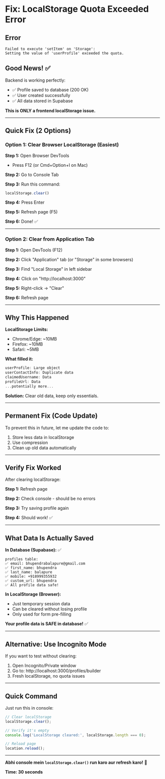 # Fix: LocalStorage Quota Exceeded Error

## Error
```
Failed to execute 'setItem' on 'Storage':
Setting the value of 'userProfile' exceeded the quota.
```

## Good News! ✅
Backend is working perfectly:
- ✅ Profile saved to database (200 OK)
- ✅ User created successfully
- ✅ All data stored in Supabase

**This is ONLY a frontend localStorage issue.**

---

## Quick Fix (2 Options)

### Option 1: Clear Browser LocalStorage (Easiest)

**Step 1:** Open Browser DevTools
- Press F12 (or Cmd+Option+I on Mac)

**Step 2:** Go to Console Tab

**Step 3:** Run this command:
```javascript
localStorage.clear()
```

**Step 4:** Press Enter

**Step 5:** Refresh page (F5)

**Step 6:** Done! ✅

---

### Option 2: Clear from Application Tab

**Step 1:** Open DevTools (F12)

**Step 2:** Click "Application" tab (or "Storage" in some browsers)

**Step 3:** Find "Local Storage" in left sidebar

**Step 4:** Click on "http://localhost:3000"

**Step 5:** Right-click → "Clear"

**Step 6:** Refresh page

---

## Why This Happened

**LocalStorage Limits:**
- Chrome/Edge: ~10MB
- Firefox: ~10MB
- Safari: ~5MB

**What filled it:**
```javascript
userProfile: Large object
userContactInfo: Duplicate data
claimedUsername: Data
profileUrl: Data
...potentially more...
```

**Solution:** Clear old data, keep only essentials.

---

## Permanent Fix (Code Update)

To prevent this in future, let me update the code to:
1. Store less data in localStorage
2. Use compression
3. Clean up old data automatically

---

## Verify Fix Worked

After clearing localStorage:

**Step 1:** Refresh page

**Step 2:** Check console - should be no errors

**Step 3:** Try saving profile again

**Step 4:** Should work! ✅

---

## What Data Is Actually Saved

**In Database (Supabase):** ✅
```
profiles table:
✅ email: bhupendrabalapure@gmail.com
✅ first_name: bhupendra
✅ last_name: balapure
✅ mobile: +918999355932
✅ custom_url: bhupendra
✅ All profile data safe!
```

**In LocalStorage (Browser):**
- Just temporary session data
- Can be cleared without losing profile
- Only used for form pre-filling

**Your profile data is SAFE in database!** ✅

---

## Alternative: Use Incognito Mode

If you want to test without clearing:
1. Open Incognito/Private window
2. Go to: http://localhost:3000/profiles/builder
3. Fresh localStorage, no quota issues

---

## Quick Command

Just run this in console:
```javascript
// Clear localStorage
localStorage.clear();

// Verify it's empty
console.log('LocalStorage cleared:', localStorage.length === 0);

// Reload page
location.reload();
```

---

**Abhi console mein `localStorage.clear()` run karo aur refresh karo!** 🚀

**Time: 30 seconds**
